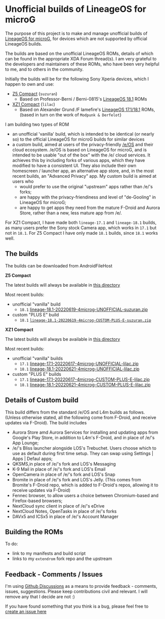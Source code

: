 # Unofficial builds of LineageOS for microG

The purpose of this project is to make and manage unofficial builds of [LineageOS for microG](https://lineage.microg.org/), for devices which are not supported by official LineageOS builds.

The builds are based on the unofficial LineageOS ROMs, details of which can be found in the appropriate XDA Forum thread(s). I am very grateful to the developers and maintainers of these ROMs, who have been very helpful to me, and to others in the community.

Initially the builds will be for the following Sony Xperia devices, which I happen to own and use:
- [Z5 Compact](https://www.gsmarena.com/sony_xperia_z5_compact-7535.php) (`suzuran`)
   - Based on Professor-Berni / Berni-0815's [LineageOS 18.1](https://forum.xda-developers.com/t/rom-unofficial-11-r-lineageos-18-1-for-z5c-suzuran.4205135/) ROMs
- [XZ1 Compact](https://www.gsmarena.com/sony_xperia_xz1_compact-8610.php) (`lilac`)
   - Based on Alexander Grund /F lamefire's [LineageOS 17.1/18.1](https://forum.xda-developers.com/t/rom-unofficial-10-q-lineageos-17-1-for-z5c-suzuran.4052973/) ROMs, (based in turn on the work of `Modpunk & Derfelot`)  

I am building two types of ROM
- an unofficial 'vanilla' build, which is intended to be identical (or nearly so) to the official LineageOS for microG builds for similar devices
- a custom build, aimed at users of the privacy-friendly [/e/OS](https://e.foundation/e-os/) and their cloud ecosystem. /e/OS is based on LineageOS for microG, and is intended to be usable "out of the box" with the /e/ cloud services. It achieves this by including forks of various apps, which they have modified to have a consistent UI. They also include their own homescreen / launcher app, an alternative app store, and, in the most recent builds, an "Advanced Privacy" app. My custom build is aimed at users who 
  - would prefer to use the original "upstream" apps rather than /e/'s forks;
  - are happy with the privacy-friendiness and level of "de-Gooling" in LineageOS for microG;
  - are happy to get apps they need from the mature F-Droid and Aurora Store, rather than a new, less mature app from /e/.

For XZ1 Compact, I have made both `lineage-17.1` and `lineage-18.1` builds, as many users prefer the Sony stock Camera app, which works in `17.1` but not in `18.1`. For Z5 Compact I have only made `18.1` builds, since `18.1` works well.

## The builds

The builds can be downloaded from AndroidFileHost

**Z5 Compact**

The latest builds will always be available in [this directory](https://www.androidfilehost.com/?w=files&flid=322410)

Most recent builds:
- unofficial "vanilla" build
  - `18.1` [lineage-18.1-20220619-4microg-UNOFFICIAL-suzuran.zip](https://androidfilehost.com/?fid=15664248565197182677)
- custom "PLUS E" build
  - `18.1` [`lineage-18.1-20220619-4microg-CUSTOM-PLUS-E-suzuran.zip`](https://androidfilehost.com/?fid=15664248565197182679)

**XZ1 Compact**

The latest builds will always be available in [this directory](https://androidfilehost.com/?w=files&flid=322414)

Most recent builds:
- unofficial "vanilla" builds
  - `17.1`  [lineage-17.1-20220617-4microg-UNOFFICIAL-lilac.zip](https://androidfilehost.com/?fid=15664248565197181658)
  - `18.1` [lineage-18.1-20220621-4microg-UNOFFICIAL-lilac.zip](https://androidfilehost.com/?fid=15664248565197182839)
- custom "PLUS E" builds
  - `17.1` [lineage-17.1-20220617-4microg-CUSTOM-PLUS-E-lilac.zip](https://androidfilehost.com/?fid=15664248565197181657)
  - `18.1` [lineage-18.1-20220621-4microg-CUSTOM-PLUS-E-lilac.zip](https://androidfilehost.com/?fid=15664248565197182709)

## Details of Custom build
This build differs from the standard /e/OS and L4m builds as follows. (Unless otherwise stated, all the following come from F-Droid, and receive updates via F-Droid). The build includes
- Aurora Store amd Aurora Services for installing and updating apps from Google's Play Store, in addition to L4m's F-Droid, and in place of /e/'s App Lounge;
- /e/'s Bliss launcher alongside LOS's Trebuchet. Users choose which to use as default during first time setup. They can swap using Settings | Apps | Defaul apps;
- QKSMS,in place of /e/'s fork and LOS's Messaging
- K-9 Mail in place of /e/'s fork and LOS's Email
- OpenCamera in place of /e/'s fork and LOS's Snap
- Bromite in place of /e/'s fork and LOS's Jelly. (This comes from Bromite's F-Droid repo, which is added to F-Droid's repos, allowing it to receive updates via F-Droid)
- Fennec browser, to allow users a choice between Chromium-based and Firefox-based browsers;
- NextCloud sync client in place of /e/'s eDrive 
- NextCloud Notes, OpenTasks in place of /e/'s forks
- DAVx5 and ICSx5 in place of /e/'s Account Manager

## Building the ROMs

To do:
- link to my manifests and build script
- links to my `extendrom` fork repo and the upstream 

## Feedback - Comments / Issues

I'm using [Github Discussions](https://github.com/petefoth/unofficial-l4m-builds/discussions/) as a means to provide feedback - comments, issues, suggestions. Please keep contributions civil and relevant. I will remove any that I decide are not :)

If you have found something that you think is a bug, please feel free to [create an issue here](https://github.com/petefoth/unofficial-l4m-builds/issues)
